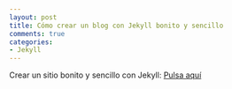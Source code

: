 ```yaml
---
layout: post
title: Cómo crear un blog con Jekyll bonito y sencillo
comments: true
categories:
- Jekyll
---
```


Crear un sitio bonito y sencillo con Jekyll: [Pulsa aquí](http://joshualande.com/jekyll-github-pages-poole)

